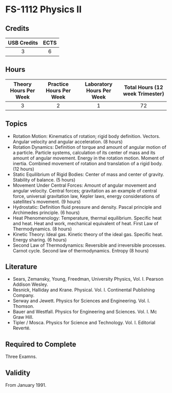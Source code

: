 # FS-1112 Physics II

## Credits

| USB Credits | ECTS |
|:-----------:|:----:|
|      3      |   6  |

## Hours

| Theory Hours Per Week | Practice Hours Per Week | Laboratory Hours Per Week | Total Hours (12 week Trimester) |
|:---------------------:|:-----------------------:|:-------------------------:|:-------------------------------:|
|           3           |            2            |             1             |                72               |

## Topics

* Rotation Motion: Kinematics of rotation; rigid body definition. Vectors. Angular velocity and angular acceleration. (8 hours)
* Rotation Dynamics: Definition of torque and amount of angular motion of a particle. Particle systems, calculation of its center of mass and its amount of angular movement. Energy in the rotation motion. Moment of inertia. Combined movement of rotation and translation of a rigid body. (12 hours)
* Static Equilibrium of Rigid Bodies: Center of mass and center of gravity. Stability of balance. (5 hours)
* Movement Under Central Forces: Amount of angular movement and angular velocity. Central forces; gravitation as an example of central force, universal gravitation law, Kepler laws, energy considerations of satellites's movement. (9 hours)
* Hydrostatic: Definition fluid pressure and density. Pascal principle and Archimedes principle. (6 hours)
* Heat Phenomenology: Temperature, thermal equilibrium. Specific heat and heat. Heat and work, mechanical equivalent of heat. First Law of Thermodynamics. (8 hours)
* Kinetic Theory: Ideal gas. Kinetic theory of the ideal gas. Specific heat. Energy sharing. (6 hours)
* Second Law of Thermodynamics: Reversible and irreversible processes. Carnot cycle. Second law of thermodynamics. Entropy (8 hours)

## Literature

* Sears, Zemansky, Young, Freedman, University Physics, Vol. I. Pearson Addison Wesley.
* Resnick, Halliday and Krane. Physical. Vol. I. Continental Publishing Company.
* Serway and Jewett. Physics for Sciences and Engineering. Vol. I. Thomson.
* Bauer and Westfall. Physics for Engineering and Sciences. Vol. I. Mc Graw Hill.
* Tipler / Mosca. Physics for Science and Technology. Vol. I. Editorial Reverté.

## Required to Complete

Three Examns.

## Validity

From January 1991.
